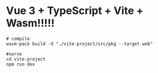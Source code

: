 # Vue 3 + TypeScript + Vite + Wasm!!!!!

```shell
# compile
wasm-pack build -d "./vite-project/src/pkg --target web"

#serve
cd vite-project
npm run dev

```